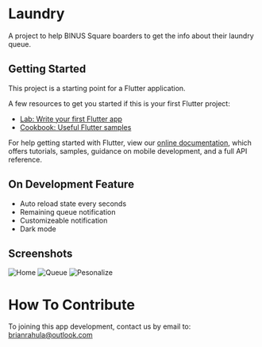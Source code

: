 # Laundry

A project to help BINUS Square boarders to get the info about their laundry queue.

## Getting Started

This project is a starting point for a Flutter application.

A few resources to get you started if this is your first Flutter project:

- [Lab: Write your first Flutter app](https://flutter.io/docs/get-started/codelab)
- [Cookbook: Useful Flutter samples](https://flutter.io/docs/cookbook)

For help getting started with Flutter, view our 
[online documentation](https://flutter.io/docs), which offers tutorials, 
samples, guidance on mobile development, and a full API reference.

## On Development Feature

- Auto reload state every seconds
- Remaining queue notification
- Customizeable notification
- Dark mode

## Screenshots

![Home](https://raw.githubusercontent.com/brianwo/binus-laundry/master/screenshots/home.jpg)
![Queue](https://raw.githubusercontent.com/brianwo/binus-laundry/master/screenshots/queue.jpg)
![Pesonalize](https://raw.githubusercontent.com/brianwo/binus-laundry/master/screenshots/personalize.jpg)

# How To Contribute

To joining this app development, contact us by email to: brianrahula@outlook.com
